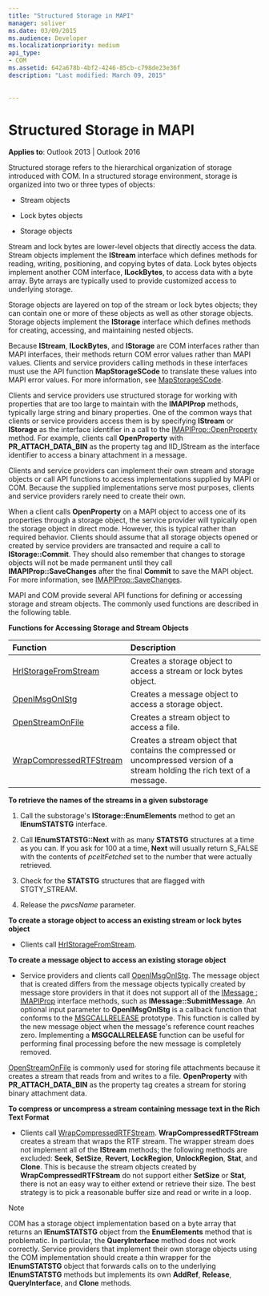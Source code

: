 ```yaml
---
title: "Structured Storage in MAPI"
manager: soliver
ms.date: 03/09/2015
ms.audience: Developer
ms.localizationpriority: medium
api_type:
- COM
ms.assetid: 642a678b-4bf2-4246-85cb-c798de23e36f
description: "Last modified: March 09, 2015"
 
 
---
```


# Structured Storage in MAPI

  
  
**Applies to**: Outlook 2013 | Outlook 2016 
  
Structured storage refers to the hierarchical organization of storage introduced with COM. In a structured storage environment, storage is organized into two or three types of objects: 
  
- Stream objects
    
- Lock bytes objects
    
- Storage objects
    
Stream and lock bytes are lower-level objects that directly access the data. Stream objects implement the **IStream** interface which defines methods for reading, writing, positioning, and copying bytes of data. Lock bytes objects implement another COM interface, **ILockBytes**, to access data with a byte array. Byte arrays are typically used to provide customized access to underlying storage.
  
Storage objects are layered on top of the stream or lock bytes objects; they can contain one or more of these objects as well as other storage objects. Storage objects implement the **IStorage** interface which defines methods for creating, accessing, and maintaining nested objects. 
  
Because **IStream**, **ILockBytes**, and **IStorage** are COM interfaces rather than MAPI interfaces, their methods return COM error values rather than MAPI values. Clients and service providers calling methods in these interfaces must use the API function **MapStorageSCode** to translate these values into MAPI error values. For more information, see [MapStorageSCode](mapstoragescode.md).
  
Clients and service providers use structured storage for working with properties that are too large to maintain with the **IMAPIProp** methods, typically large string and binary properties. One of the common ways that clients or service providers access them is by specifying **IStream** or **IStorage** as the interface identifier in a call to the [IMAPIProp::OpenProperty](imapiprop-openproperty.md) method. For example, clients call **OpenProperty** with **PR_ATTACH_DATA_BIN** as the property tag and IID_IStream as the interface identifier to access a binary attachment in a message. 
  
Clients and service providers can implement their own stream and storage objects or call API functions to access implementations supplied by MAPI or COM. Because the supplied implementations serve most purposes, clients and service providers rarely need to create their own. 
  
When a client calls **OpenProperty** on a MAPI object to access one of its properties through a storage object, the service provider will typically open the storage object in direct mode. However, this is typical rather than required behavior. Clients should assume that all storage objects opened or created by service providers are transacted and require a call to **IStorage::Commit**. They should also remember that changes to storage objects will not be made permanent until they call **IMAPIProp::SaveChanges** after the final **Commit** to save the MAPI object. For more information, see [IMAPIProp::SaveChanges](imapiprop-savechanges.md).
  
MAPI and COM provide several API functions for defining or accessing storage and stream objects. The commonly used functions are described in the following table.
  
**Functions for Accessing Storage and Stream Objects**

|**Function**|**Description**|
|:-----|:-----|
|[HrIStorageFromStream](hristoragefromstream.md) <br/> |Creates a storage object to access a stream or lock bytes object. |
|[OpenIMsgOnIStg](openimsgonistg.md) <br/> |Creates a message object to access a storage object. |
|[OpenStreamOnFile](openstreamonfile.md) <br/> |Creates a stream object to access a file. |
|[WrapCompressedRTFStream](wrapcompressedrtfstream.md) <br/> |Creates a stream object that contains the compressed or uncompressed version of a stream holding the rich text of a message. |
   
 **To retrieve the names of the streams in a given substorage**
  
1. Call the substorage's **IStorage::EnumElements** method to get an **IEnumSTATSTG** interface. 
    
2. Call **IEnumSTATSTG::Next** with as many **STATSTG** structures at a time as you can. If you ask for 100 at a time, **Next** will usually return S_FALSE with the contents of  _pceltFetched_ set to the number that were actually retrieved. 
    
3. Check for the **STATSTG** structures that are flagged with STGTY_STREAM. 
    
4. Release the  _pwcsName_ parameter. 
    
 **To create a storage object to access an existing stream or lock bytes object**
  
- Clients call [HrIStorageFromStream](hristoragefromstream.md). 
    
 **To create a message object to access an existing storage object**
  
- Service providers and clients call [OpenIMsgOnIStg](openimsgonistg.md). The message object that is created differs from the message objects typically created by message store providers in that it does not support all of the [IMessage : IMAPIProp](imessageimapiprop.md) interface methods, such as **IMessage::SubmitMessage**. An optional input parameter to **OpenIMsgOnIStg** is a callback function that conforms to the [MSGCALLRELEASE](msgcallrelease.md) prototype. This function is called by the new message object when the message's reference count reaches zero. Implementing a **MSGCALLRELEASE** function can be useful for performing final processing before the new message is completely removed. 
    
[OpenStreamOnFile](openstreamonfile.md) is commonly used for storing file attachments because it creates a stream that reads from and writes to a file. **OpenProperty** with **PR_ATTACH_DATA_BIN** as the property tag creates a stream for storing binary attachment data. 
  
 **To compress or uncompress a stream containing message text in the Rich Text Format**
  
- Clients call [WrapCompressedRTFStream](wrapcompressedrtfstream.md). **WrapCompressedRTFStream** creates a stream that wraps the RTF stream. The wrapper stream does not implement all of the **IStream** methods; the following methods are excluded: **Seek**, **SetSize**, **Revert**, **LockRegion**, **UnlockRegion**, **Stat**, and **Clone**. This is because the stream objects created by **WrapCompressedRTFStream** do not support either **SetSize** or **Stat**, there is not an easy way to either extend or retrieve their size. The best strategy is to pick a reasonable buffer size and read or write in a loop.
    
> [!NOTE]
> COM has a storage object implementation based on a byte array that returns an **IEnumSTATSTG** object from the **EnumElements** method that is problematic. In particular, the **QueryInterface** method does not work correctly. Service providers that implement their own storage objects using the COM implementation should create a thin wrapper for the **IEnumSTATSTG** object that forwards calls on to the underlying **IEnumSTATSTG** methods but implements its own **AddRef**, **Release**, **QueryInterface**, and **Clone** methods. 
  

